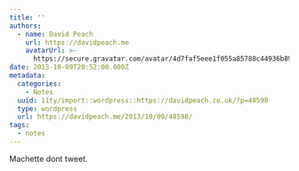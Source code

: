 ```yaml
---
title: ''
authors:
  - name: David Peach
    url: https://davidpeach.me
    avatarUrl: >-
      https://secure.gravatar.com/avatar/4d7faf5eee1f055a85788c44936b8995eaab6dfb004e7854ec747ccb272e91ee?s=96&d=mm&r=g
date: 2013-10-09T20:52:00.000Z
metadata:
  categories:
    - Notes
  uuid: 11ty/import::wordpress::https://davidpeach.co.uk/?p=48598
  type: wordpress
  url: https://davidpeach.me/2013/10/09/48598/
tags:
  - notes
---
```

Machette dont tweet.